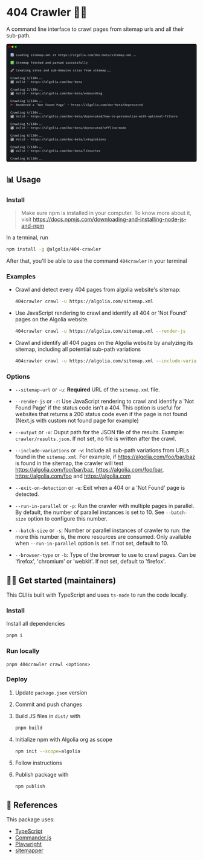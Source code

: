 # 404 Crawler 🏊‍♂️

A command line interface to crawl pages from sitemap urls and all their sub-path.

![Screenshot](https://github.com/algolia/404-crawler/blob/main/README.png)

## 📊 Usage 

### Install

> Make sure npm is installed in your computer. To know more about it, visit https://docs.npmjs.com/downloading-and-installing-node-js-and-npm

In a terminal, run

```sh
npm install -g @algolia/404-crawler
```

After that, you'll be able to use the command `404crawler` in your terminal

### Examples

- Crawl and detect every 404 pages from algolia website's sitemap:

  ```sh
  404crawler crawl -u https://algolia.com/sitemap.xml
  ```

- Use JavaScript rendering to crawl and identify all 404 or 'Not Found' pages on the Algolia website.

  ```sh
  404crawler crawl -u https://algolia.com/sitemap.xml --render-js
  ```

- Crawl and identify all 404 pages on the Algolia website by analyzing its sitemap, including all potential sub-path variations
  ```sh
  404crawler crawl -u https://algolia.com/sitemap.xml --include-variations
  ```

### Options

- `--sitemap-url` or `-u`:
  **Required** URL of the `sitemap.xml` file.

- `--render-js` or `-r`:
  Use JavaScript rendering to crawl and identify a 'Not Found Page' if the status code isn't a 404. This option is useful for websites that returns a 200 status code even if the page is not found (Next.js with custom not found page for example)

- `--output` or `-o`:
  Ouput path for the JSON file of the results. Example: `crawler/results.json`. If not set, no file is written after the crawl.

- `--include-variations` or `-v`:
  Include all sub-path variations from URLs found in the `sitemap.xml`.
  For example, if https://algolia.com/foo/bar/baz is found in the sitemap, the crawler will test https://algolia.com/foo/bar/baz, https://algolia.com/foo/bar, https://algolia.com/foo and https://algolia.com

- `--exit-on-detection` or `-e`:
  Exit when a 404 or a 'Not Found' page is detected.

- `--run-in-parallel` or `-p`:
  Run the crawler with multiple pages in parallel. By default, the number of parallel instances is set to 10. See `--batch-size` option to configure this number.

- `--batch-size` or `-s`:
  Number or parallel instances of crawler to run: the more this number is, the more resources are consumed. Only available when `--run-in-parallel` option is set. If not set, default to 10.

- `--browser-type` or `-b`:
  Type of the browser to use to crawl pages. Can be 'firefox', 'chromium' or 'webkit'. If not set, default to 'firefox'.

## 👨‍💻 Get started (maintainers)

This CLI is built with TypeScript and uses `ts-node` to run the code locally.

### Install

Install all dependencies

```sh
pnpm i
```

### Run locally

```
pnpm 404crawler crawl <options>
```

### Deploy

1. Update `package.json` version
2. Commit and push changes
3. Build JS files in `dist/` with

   ```sh
   pnpm build
   ```

4. Initialize npm with Algolia org as scope

   ```sh
   npm init --scope=algolia
   ```

5. Follow instructions
6. Publish package with
   ```sh
   npm publish
   ```

## 🔗 References

This package uses:

- [TypeScript](https://www.typescriptlang.org/)
- [Commander.js](https://github.com/tj/commander.js)
- [Playwright](https://playwright.dev/)
- [sitemapper](https://github.com/seantomburke/sitemapper)
